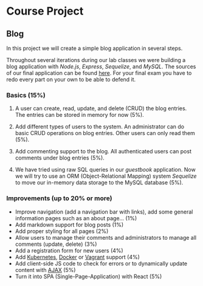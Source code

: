 Course Project
==============

## Blog

In this project we will create a simple blog application in several steps.

Throughout several iterations during our lab classes we were building a blog
application with _Node.js_, _Express_, _Sequelize_, and _MySQL_. The sources of
our final application can be found [here](https://github.com/toksaitov/blog).
For your final exam you have to redo every part on your own to be able to defend
it.

### Basics (15%)

1. A user can create, read, update, and delete (CRUD) the blog entries. The
   entries can be stored in memory for now (5%).

2. Add different types of users to the system. An administrator can do basic
   CRUD operations on blog entries. Other users can only read them (5%).

3. Add commenting support to the blog. All authenticated users can post comments
   under blog entries (5%).

4. We have tried using raw SQL queries in our _guestbook_ application. Now we
   will try to use an ORM (Object-Relational Mapping) system _Sequelize_ to move
   our in-memory data storage to the MySQL database (5%).

### Improvements (up to 20% or more)


* Improve navigation (add a navigation bar with links), add some general
  information pages such as an about page... (1%)
* Add markdown support for blog posts (1%)
* Add proper styling for all pages (2%)
* Allow users to manage their comments and administrators to manage all comments
  (update, delete) (3%)
* Add a registration form for new users (4%)
* Add [Kubernetes](https://kubernetes.io), [Docker](https://www.docker.com) or [Vagrant](https://www.vagrantup.com)
  support (4%)
* Add client-side JS code to check for errors or to dynamically update content
  with [AJAX](https://en.wikipedia.org/wiki/Ajax_(programming)) (5%)
* Turn it into SPA (Single-Page-Application) with React (5%)
